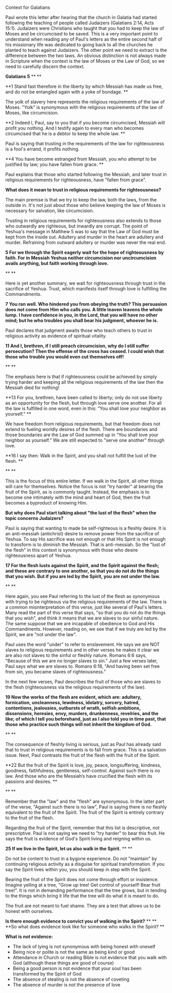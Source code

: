Context for Galatians

Paul wrote this letter after hearing that the church in Galatia had started following the teaching of people called Judaizers (Galatians 2:14, Acts 15:1). Judaizers were Christians who taught that you had to keep the law of Moses and be circumcised to be saved. This is a very important point to understand when reading any of Paul's letters as the entire second half of his missionary life was dedicated to going back to all the churches he planted to teach against Judaizers. The other point we need to extract is the difference between the two laws. An obvious distinction is not always made in Scripture when the context is the law of Moses or the Law of God, so we need to carefully discern the context.

**Galatians 5**
**
**

**1 Stand fast therefore in the liberty by which Messiah has made us free, and do not be entangled again with a yoke of bondage. **

The yolk of slavery here represents the religious requirements of the law of Moses. "Yolk" is synonymous with the religious requirements of the law of Moses, like circumcision.

**2 Indeed I, Paul, say to you that if you become circumcised, Messiah will profit you nothing. And I testify again to every man who becomes circumcised that he is a debtor to keep the whole law. **

Paul is saying that trusting in the requirements of the law for righteousness is a fool's errand, it profits nothing.

**4 You have become estranged from Messiah, you who attempt to be justified by law; you have fallen from grace. **

Paul explains that those who started following the Messiah, and later trust in religious requirements for righteousness, have "fallen from grace".

**What does it mean to trust in religious requirements for righteousness?**

The main premise is that we try to keep the law, both the laws, from the outside in. It's not just about those who believe keeping the law of Moses is necessary for salvation, like circumcision.

Trusting in religious requirements for righteousness also extends to those who outwardly are righteous, but inwardly are corrupt. The point of Yeshua's message in Matthew 5 was to say that the Law of God must be kept from the inside out. Adultery and murder in the heart are adultery and murder. Refraining from outward adultery or murder was never the real end.

**5 For we through the Spirit eagerly wait for the hope of righteousness by faith. For in Messiah Yeshua neither circumcision nor uncircumcision avails anything, but faith working through love.**

**
**

Here is yet another summary, we wait for righteousness through trust in the sacrifice of Yeshua. Trust, which manifests itself through love is fulfilling the Commandments.

**7 You ran well. Who hindered you from obeying the truth? This persuasion does not come from Him who calls you. A little leaven leavens the whole lump. I have confidence in you, in the Lord, that you will have no other mind; but he who troubles you shall bear his judgment, whoever he is.**

Paul declares that judgment awaits those who teach others to trust in religious activity as evidence of spiritual vitality.

**11 And I, brethren, if I still preach circumcision, why do I still suffer persecution? Then the offense of the cross has ceased. I could wish that those who trouble you would even cut themselves off!**

**
**

The emphasis here is that if righteousness could be achieved by simply trying harder and keeping all the religious requirements of the law then the Messiah died for nothing!

**13 For you, brethren, have been called to liberty; only do not use liberty as an opportunity for the flesh, but through love serve one another. For all the law is fulfilled in one word, even in this: “You shall love your neighbor as yourself.” **

We have freedom from religious requirements, but that freedom does not extend to fueling worldly desires of the flesh. There are boundaries and those boundaries are the Law of God summed up in “You shall love your neighbor as yourself.” We are still expected to "serve one another" through love.

**16 I say then: Walk in the Spirit, and you shall not fulfill the lust of the flesh. **

**
**

This is the focus of this entire letter. If we walk in the Spirit, all other things will care for themselves. Notice the focus is not "try harder" at bearing the fruit of the Spirit, as is commonly taught. Instead, the emphasis is to become one intimately with the mind and heart of God, then the fruit becomes a byproduct of knowing Him.

**But why does Paul start talking about "the lust of the flesh" when the topic concerns Judaizers?**

Paul is saying that wanting to made be self-righteous is a fleshly desire. It is an anti-messiah (antichrist) desire to remove power from the sacrifice of Yeshua. To say His sacrifice was not enough or that His Spirit is not enough to transform is to diminish the Messiah. That is anti-messiah. So the "lust of the flesh" in this context is synonymous with those who desire righteousness apart of Yeshua.

**17 For the flesh lusts against the Spirit, and the Spirit against the flesh; and these are contrary to one another, so that you do not do the things that you wish. But if you are led by the Spirit, you are not under the law.**

**
**

Here again, you see Paul referring to the lust of the flesh as synonymous with trying to be righteous via the religious requirements of the law. There is a common misinterpretation of this verse, just like several of Paul's letters. Many read the part of this verse that says, "so that you do not do the things that you wish", and think it means that we are slaves to our sinful nature. The same suppose that we are incapable of obedience to God and His Commandments. However, reading on, we see that if we truly are led by the Spirit, we are "not under the law".

Paul uses the word "under" to refer to enslavement. He says we are NOT slaves to religious requirements and in other verses he makes it clear we are also not slaves to the sinful or fleshly nature. Romans 6:6 says, "Because of this we are no longer slaves to sin." Just a few verses later, Paul says what we are slaves to. Romans 6:18, "And having been set free from sin, you became slaves of righteousness."

In the next few verses, Paul describes the fruit of those who are slaves to the flesh (righteousness via the religious requirements of the law).

**19 Now the works of the flesh are evident, which are: adultery, fornication, uncleanness, lewdness, idolatry, sorcery, hatred, contentions, jealousies, outbursts of wrath, selfish ambitions, dissensions, heresies, envy, murders, drunkenness, revelries, and the like; of which I tell you beforehand, just as I also told you in time past, that those who practice such things will not inherit the kingdom of God.**

**
**

The consequence of fleshly living is serious, just as Paul has already said that to trust in religious requirements is to fall from grace. This is a salvation issue. Next, Paul contrasts the fruit of the flesh with the fruit of the Spirit.

**22 But the fruit of the Spirit is love, joy, peace, longsuffering, kindness, goodness, faithfulness, gentleness, self-control. Against such there is no law. And those who are the Messiah’s have crucified the flesh with its passions and desires. **

**
**

Remember that the "law" and the "flesh" are synonymous. In the latter part of the verse, "Against such there is no law", Paul is saying there is no fleshly equivalent to the fruit of the Spirit. The fruit of the Spirit is entirely contrary to the fruit of the flesh.

Regarding the fruit of the Spirit, remember that this list is descriptive, not prescriptive. Paul is not saying we need to "try harder" to bear this fruit. He says the fruit is evidence of God's Spirit living and reigning within us.

**25 If we live in the Spirit, let us also walk in the Spirit.**
**
**

Do not be content to trust in a bygone experience. Do not "maintain" by continuing religious activity as a disguise for spiritual transformation. If you say the Spirit lives within you, you should keep in step with the Spirit.

Bearing the fruit of the Spirit does not come through effort or insistence. Imagine yelling at a tree, "Grow up tree! Get control of yourself! Bear fruit tree!". It is not in demanding performance that the tree grows, but in tending to the things which bring it life that the tree will do what it is meant to do.

The fruit are not meant to fuel shame. They are a test that allows us to be honest with ourselves.

**Is there enough evidence to convict you of walking in the Spirit?**
**
**
**So what does evidence look like for someone who walks in the Spirit? **

**What is *not* evidence:**

- The lack of lying is not synonymous with being honest with oneself
- Being nice or polite is not the same as being kind or good
- Attendance in Church or reading Bible is not evidence that you walk with God (although these things are good of course)
- Being a good person is not evidence that your soul has been transformed by the Spirit of God
- The absence of stealing is not the absence of coveting
- The absence of murder is not the presence of love